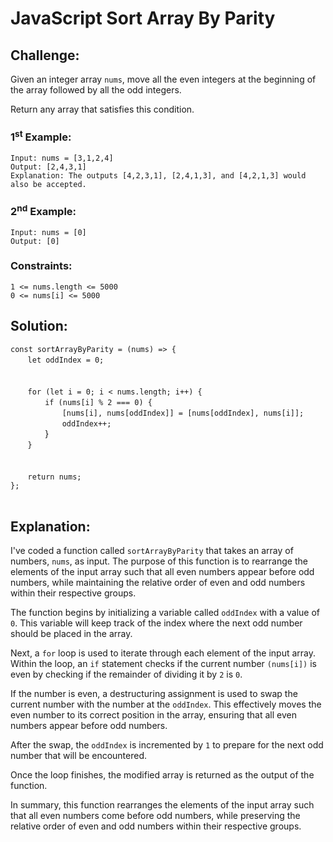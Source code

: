 # JavaScript Sort Array By Parity

## Challenge:

Given an integer array `nums`, move all the even integers at the beginning of the array followed by all the odd integers.

Return any array that satisfies this condition.

### 1<sup>st</sup> Example:

`Input: nums = [3,1,2,4]`
<br/>
`Output: [2,4,3,1]`
<br/>
`Explanation: The outputs [4,2,3,1], [2,4,1,3], and [4,2,1,3] would also be accepted.`

### 2<sup>nd</sup> Example:

`Input: nums = [0]`
<br/>
`Output: [0]`

### Constraints:

`1 <= nums.length <= 5000`
<br/>
`0 <= nums[i] <= 5000`

## Solution:

`const sortArrayByParity = (nums) => {`
<br/>
&nbsp;&nbsp;&nbsp;&nbsp;&nbsp;&nbsp;&nbsp;`let oddIndex = 0;`
<br/>
<br/>  
&nbsp;&nbsp;&nbsp;&nbsp;&nbsp;&nbsp;&nbsp;`for (let i = 0; i < nums.length; i++) {`
<br/>
&nbsp;&nbsp;&nbsp;&nbsp;&nbsp;&nbsp;&nbsp;&nbsp;&nbsp;&nbsp;&nbsp;&nbsp;&nbsp;&nbsp;`if (nums[i] % 2 === 0) {`
<br/>
&nbsp;&nbsp;&nbsp;&nbsp;&nbsp;&nbsp;&nbsp;&nbsp;&nbsp;&nbsp;&nbsp;&nbsp;&nbsp;&nbsp;&nbsp;&nbsp;&nbsp;&nbsp;&nbsp;&nbsp;&nbsp;`[nums[i], nums[oddIndex]] = [nums[oddIndex], nums[i]];`
<br/>
&nbsp;&nbsp;&nbsp;&nbsp;&nbsp;&nbsp;&nbsp;&nbsp;&nbsp;&nbsp;&nbsp;&nbsp;&nbsp;&nbsp;&nbsp;&nbsp;&nbsp;&nbsp;&nbsp;&nbsp;&nbsp;`oddIndex++;`
<br/>
&nbsp;&nbsp;&nbsp;&nbsp;&nbsp;&nbsp;&nbsp;&nbsp;&nbsp;&nbsp;&nbsp;&nbsp;&nbsp;&nbsp;}
<br/>
&nbsp;&nbsp;&nbsp;&nbsp;&nbsp;&nbsp;&nbsp;`}`
<br/>
<br/>  
&nbsp;&nbsp;&nbsp;&nbsp;&nbsp;&nbsp;&nbsp;`return nums;`
<br/>
`};`
<br/>
<br/>

## Explanation:

I've coded a function called `sortArrayByParity` that takes an array of numbers, `nums`, as input. The purpose of this function is to rearrange the elements of the input array such that all even numbers appear before odd numbers, while maintaining the relative order of even and odd numbers within their respective groups.
<br/>

The function begins by initializing a variable called `oddIndex` with a value of `0`. This variable will keep track of the index where the next odd number should be placed in the array.
<br/>

Next, a `for` loop is used to iterate through each element of the input array. Within the loop, an `if` statement checks if the current number `(nums[i])` is even by checking if the remainder of dividing it by `2` is `0`.
<br/>

If the number is even, a destructuring assignment is used to swap the current number with the number at the `oddIndex`. This effectively moves the even number to its correct position in the array, ensuring that all even numbers appear before odd numbers.
<br/>

After the swap, the `oddIndex` is incremented by `1` to prepare for the next odd number that will be encountered.
<br/>

Once the loop finishes, the modified array is returned as the output of the function.
<br/>

In summary, this function rearranges the elements of the input array such that all even numbers come before odd numbers, while preserving the relative order of even and odd numbers within their respective groups.
<br/>
<br/>